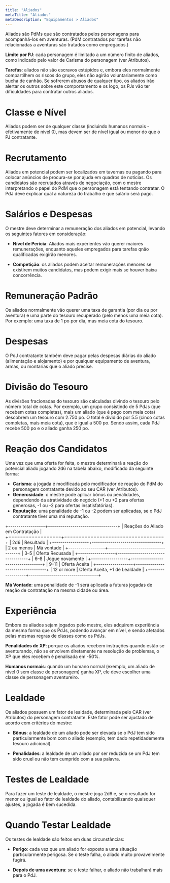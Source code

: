 ```yaml
---
title: "Aliados"
metaTitle: "Aliados"
metaDescription: "Equipamentos > Aliados"
---
```


Aliados são PdMs que são contratados pelos personagens para acompanhá-los em aventuras. (PdM contratados por tarefas não relacionadas a aventuras são tratados como empregados.)

**Limite por PJ**: cada personagem é limitado a um número finito de aliados, como indicado pelo valor de Carisma do personagem (ver Atributos).

**Tarefas**: aliados não são escravos estúpidos e, embora eles normalmente compartilhem os riscos do grupo, eles não agirão voluntariamente como bucha de canhão. Se sofrerem abusos de qualquer tipo, os aliados irão alertar os outros sobre este comportamento e os logo, os PJs vão ter dificuldades para contratar outros aliados.

# Classe e Nível

Aliados podem ser de qualquer classe (incluindo humanos normais - efetivamente de nível 0), mas devem ser de nível igual ou menor do que o PJ contratante.

# Recrutamento

Aliados em potencial podem ser localizados em tavernas ou pagando para colocar anúncios de procura-se por ajuda em quadros de notícias. Os candidatos são recrutados através de negociação, com o mestre interpretando o papel do PdM que o personagem está tentando contratar. O PdJ deve explicar qual a natureza do trabalho e que salário será pago.

# Salários e Despesas

O mestre deve determinar a remuneração dos aliados em potencial, levando os seguintes fatores em consideração:

* **Nível de Perícia**: Aliados mais experientes vão querer maiores remunerações, enquanto aqueles empregados para tarefas qnão qualificadas exigirão menores.

* **Competição**: os aliados podem aceitar remunerações menores se existirem muitos candidatos, mas podem exigir mais se houver baixa concorrência.

# Remuneração Padrão

Os aliados normalmente vão querer uma taxa de garantia (por dia ou por aventura) e uma parte do tesouro recuperado (pelo menos uma meia cota). Por exemplo: uma taxa de 1 po por dia, mas meia cota do tesouro.

# Despesas

O PdJ contratante também deve pagar pelas despesas diárias do aliado (alimentação e alojamento) e por qualquer equipamento de aventura, armas, ou montarias que o aliado precise. 

# Divisão do Tesouro

As divisões fracionadas do tesouro são calculadas divindo o tesouro pelo número total de cotas. Por exemplo, um grupo consistindo de 5 PdJs (que recebem cotas completas), mais um aliado (que é pago com meia cota) descobrem um tesouro com 2.750 po. O total é dividido por 5.5 (cinco cotas completas, mais meia cota), que é igual a 500 po. Sendo assim, cada PdJ recebe 500 po e o aliado ganha 250 po.

# Reação dos Candidatos

Uma vez que uma oferta for feita, o mestre determinará a reação do potencial aliado jogando 2d6 na tabela abaixo, modificado da seguinte forma:

* **Carisma**: a jogada é modificada pelo modificador de reação do PdM do personagem contratante devido ao seu CAR (ver Atributos).
* **Generosidade**: o mestre pode aplicar bônus ou penalidades, dependendo da atratividade do negócio (+1 ou +2 para ofertas generosas, -1 ou -2 para ofertas insatisfatórias).
* **Reputação**: uma penalidade de -1 ou -2 podem ser aplicadas, se o PdJ contratante tiver uma má reputação.

+------------------+----------------------------------+
| Reações do Aliado em Contratação                    |
+==================+==================================+
| 2d6              | Resultado                        |
+------------------+----------------------------------+
| 2 ou menos       | Má vontade                       |
+------------------+----------------------------------+
| 3–5              | Oferta Recusada                  | 
+------------------+----------------------------------+
| 6–8              | Jogue novamente                  |
+------------------+----------------------------------+
| 9–11             | Oferta Aceita                    |
+------------------+----------------------------------+
| 12 or more       | Oferta Aceita, +1 de Lealdade    |
+------------------+----------------------------------+

**Má Vontade**: uma penalidade de -1 será aplicada a futuras jogadas de reação de contratação na mesma cidade ou área.

# Experiência

Embora os aliados sejam jogados pelo mestre, eles adquirem experiência da mesma forma que os PdJs, podendo avançar em nível, e sendo afetados pelas mesmas regras de classes como os PdJs.

**Penalidades de XP**: porque os aliados recebem instruções quando estão se aventurando, não se envolvem diretamente na resolução de problemas, o XP que eles recebem é penalisada em -50%.

**Humanos normais**: quando um humano normal (exemplo, um aliado de nível 0 sem classe de personagem) ganha XP, ele deve escolher uma classe de personagem aventureiro.

# Lealdade

Os aliados possuem um fator de lealdade, determinada pelo CAR (ver Atributos) do personagem contratante. Este fator pode ser ajustado de acordo com critérios do mestre:

* **Bônus**: a lealdade de um aliado pode ser elevada se o PdJ tem sido particularmente bom com o aliado (exemplo, tem dado repetidademente tesouro adicional).

* **Penalidades**: a lealdade de um aliado por ser reduzida se um PdJ tem sido cruel ou não tem cumprido com a sua palavra.

# Testes de Lealdade
Para fazer um teste de lealdade, o mestre joga 2d6 e, se o resultado for menor ou igual ao fator de lealdade do aliado, contabilizando quaisquer ajustes, a jogada é bem sucedida.

# Quando Testar Lealdade

Os testes de lealdade são feitos em duas circunstâncias:

* **Perigo**: cada vez que um aliado for exposto a uma situação particularmente perigosa. Se o teste falha, o aliado muito provavelmente fugirá.

* **Depois de uma aventura**: se o teste falhar, o aliado não trabalhará mais para o PdJ.
